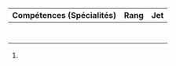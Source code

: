 | Compétences (Spécialités)                     | Rang  | Jet
| --------------------------------------------- | ----- | -------
|                                               |       |
|                                               |       |
|                                               |       |
|                                               |       |
|                                               |       |
|                                               |       |
|                                               |       |

1.